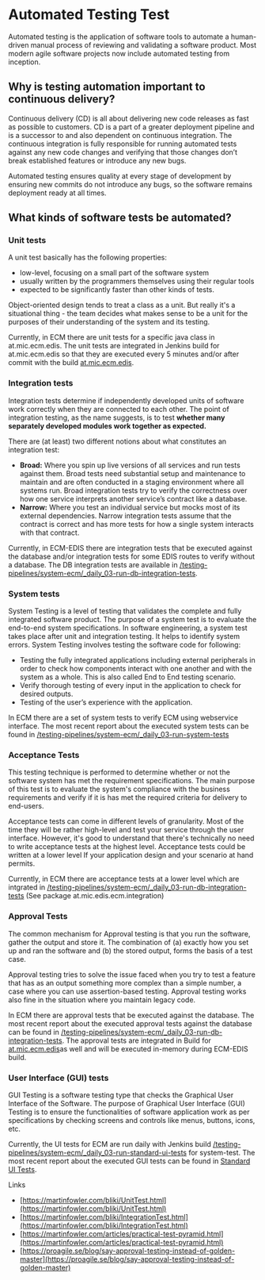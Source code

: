 # Automated Testing Test

Automated testing is the application of software tools to automate a human-driven manual process of reviewing and validating a software product. Most modern agile software projects now include automated testing from inception.

## Why is testing automation important to continuous delivery? <a href="#why-is-testing-automation-important-to-continuous-delivery" id="why-is-testing-automation-important-to-continuous-delivery"></a>

Continuous delivery (CD) is all about delivering new code releases as fast as possible to customers. CD is a part of a greater deployment pipeline and is a successor to and also dependent on continuous integration. The continuous integration is fully responsible for running automated tests against any new code changes and verifying that those changes don’t break established features or introduce any new bugs.

Automated testing ensures quality at every stage of development by ensuring new commits do not introduce any bugs, so the software remains deployment ready at all times.

## What kinds of software tests be automated? <a href="#what-kinds-of-software-tests-be-automated" id="what-kinds-of-software-tests-be-automated"></a>

### Unit tests <a href="#unit-tests" id="unit-tests"></a>

A unit test basically has the following properties:&#x20;

* low-level, focusing on a small part of the software system
* usually written by the programmers themselves using their regular tools&#x20;
* expected to be significantly faster than other kinds of tests.

Object-oriented design tends to treat a class as a unit. But really it's a situational thing - the team decides what makes sense to be a unit for the purposes of their understanding of the system and its testing.&#x20;

Currently, in ECM there are unit tests for a specific java class in at.mic.ecm.edis. The unit tests are integrated in Jenkins build for at.mic.ecm.edis so that they are executed every 5 minutes and/or after commit with the build  [at.mic.ecm.edis](https://jenkins-miccust.msappproxy.net/view/Java%20Multibranch%20Builds/view/1\_Libraries/job/gradle-lib-multibranch-at.mic.ecm.edis/job/trunk/)​​​​​​​.

### Integration tests <a href="#integration-tests" id="integration-tests"></a>

Integration tests determine if independently developed units of software work correctly when they are connected to each other. The point of integration testing, as the name suggests, is to test **whether many separately developed modules work together as expected.**

There are (at least) two different notions about what constitutes an integration test:

* **Broad:** Where you spin up live versions of all services and run tests against them. Broad tests need substantial setup and maintenance to maintain and are often conducted in a staging environment where all systems run. Broad integration tests try to verify the correctness over how one service interprets another service’s contract like a database.&#x20;
* **Narrow:** Where you test an individual service but mocks most of its external dependencies. Narrow integration tests assume that the contract is correct and has more tests for how a single system interacts with that contract.

Currently, in ECM-EDIS there are integration tests that be executed against the database and/or integration tests for some EDIS routes to verify without a database. The DB integration tests are available in [/testing-pipelines/system-ecm/\_daily\_03-run-db-integration-tests](https://jenkins-miccust.msappproxy.net/view/Deliveries%20Pipelines/job/deliveries-pipelines/job/testing-pipelines/job/system-ecm/job/\_daily\_03-run-db-integration-tests/).

### System tests <a href="#system-tests" id="system-tests"></a>

System Testing is a level of testing that validates the complete and fully integrated software product. The purpose of a system test is to evaluate the end-to-end system specifications. In software engineering, a system test takes place after unit and integration testing. It helps to identify system errors. System Testing involves testing the software code for following:

* Testing the fully integrated applications including external peripherals in order to check how components interact with one another and with the system as a whole. This is also called End to End testing scenario.
* Verify thorough testing of every input in the application to check for desired outputs.
* Testing of the user’s experience with the application.&#x20;

In ECM there are a set of system tests to verify ECM using webservice interface. The most recent report about the executed system tests can be found in [/testing-pipelines/system-ecm/\_daily\_03-run-system-tests](https://jenkins-miccust.msappproxy.net/view/Deliveries%20Pipelines/job/deliveries-pipelines/job/testing-pipelines/job/system-ecm/job/\_daily\_03-run-system-tests/)

### Acceptance Tests <a href="#acceptance-tests" id="acceptance-tests"></a>

This testing technique is performed to determine whether or not the software system has met the requirement specifications. The main purpose of this test is to evaluate the system's compliance with the business requirements and verify if it is has met the required criteria for delivery to end-users.

Acceptance tests can come in different levels of granularity. Most of the time they will be rather high-level and test your service through the user interface. However, it's good to understand that there's technically no need to write acceptance tests at the highest level. Acceptance tests could be written at a lower level If your application design and your scenario at hand permits.

Currently, in ECM there are acceptance tests at a lower level which are intgrated in [/testing-pipelines/system-ecm/\_daily\_03-run-db-integration-tests](https://jenkins-miccust.msappproxy.net/view/Deliveries%20Pipelines/job/deliveries-pipelines/job/testing-pipelines/job/system-ecm/job/\_daily\_03-run-db-integration-tests/) (See package at.mic.edis.ecm.integration)

### Approval Tests <a href="#approval-tests" id="approval-tests"></a>

The common mechanism for Approval testing is that you run the software, gather the output and store it. The combination of (a) exactly how you set up and ran the software and (b) the stored output, forms the basis of a test case.&#x20;

Approval testing tries to solve the issue faced when you try to test a feature that has as an output something more complex than a simple number, a case where you can use assertion-based testing. Approval testing works also fine in the situation where you maintain legacy code.

In ECM there are approval tests that be executed against the database. The most recent report about the executed approval tests against the database can be found in [/testing-pipelines/system-ecm/\_daily\_03-run-db-integration-tests](https://jenkins-miccust.msappproxy.net/view/Deliveries%20Pipelines/job/deliveries-pipelines/job/testing-pipelines/job/system-ecm/job/\_daily\_03-run-db-integration-tests/).  The approval tests are integrated in Build for [at.mic.ecm.edis](https://jenkins-miccust.msappproxy.net/view/Java%20Multibranch%20Builds/view/1\_Libraries/job/gradle-lib-multibranch-at.mic.ecm.edis/job/trunk/)​​​​​​​ as well and will be executed in-memory during ECM-EDIS build.

### User Interface (GUI) tests <a href="#user-interface-gui-tests" id="user-interface-gui-tests"></a>

GUI Testing is a software testing type that checks the Graphical User Interface of the Software. The purpose of Graphical User Interface (GUI) Testing is to ensure the functionalities of software application work as per specifications by checking screens and controls like menus, buttons, icons, etc.

Currently, the UI tests for ECM are run daily with Jenkins build [/testing-pipelines/system-ecm/\_daily\_03-run-standard-ui-tests](https://jenkins-miccust.msappproxy.net/view/Deliveries%20Pipelines/job/deliveries-pipelines/job/testing-pipelines/job/system-ecm/) for system-test. The most recent report about the executed GUI tests can be found in [Standard UI Tests](https://jenkins-miccust.msappproxy.net/view/Deliveries%20Pipelines/job/deliveries-pipelines/job/testing-pipelines/job/system-ecm/job/\_daily\_03-run-standard-ui-tests/Allure\_20Report/).

Links

* [https://martinfowler.com/bliki/UnitTest.html](https://martinfowler.com/bliki/UnitTest.html)
* [https://martinfowler.com/bliki/IntegrationTest.html](https://martinfowler.com/bliki/IntegrationTest.html)
* [https://martinfowler.com/articles/practical-test-pyramid.html](https://martinfowler.com/articles/practical-test-pyramid.html)
* [https://proagile.se/blog/say-approval-testing-instead-of-golden-master](https://proagile.se/blog/say-approval-testing-instead-of-golden-master)
